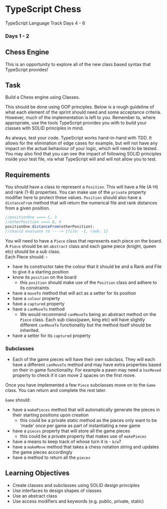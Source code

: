 # TypeScript Chess

TypeScript Language Track Days 4 - 6

### Days 1 - 2

## Chess Engine

This is an opportunity to explore all of the new class based syntax that TypeScript provides!

## Task

Build a Chess engine using Classes.

This should be done using OOP principles. Below is a rough guideline of what each element of the sprint should need and some acceptance criteria. However, much of the implementation is left to you. Remember to, where appropriate, use the tools TypeScript provides you with to build your classes with SOLID principles in mind.

As always, test your code. TypeScript works hand-in-hand with TDD. It allows for the elimination of edge cases for example, but will not have any impact on the actual behaviour of your logic, which will need to be tested. You may also find that you can see the impact of following SOLID principles inside your test file, via what TypeScript will and will not allow you to test.

## Requirements

You should have a class to represent a `Position`. This will have a file (A-H) and rank (1-8) properties. You can make use of the `private` property modifier here to protect these values. `Position` should also have a `distanceFrom` method that will return the numerical file and rank distances from a given position.

```js
//positionOne ===> C, 3
//otherPosition ===> B, 4
positionOne.distanceFrom(otherPosition);
//should evaluate to ----> {file: -1, rank: 1}
```

You will need to have a `Piece` class that represents each piece on the board. A `Piece` should be an `abstract` class and each game piece (knight, queen etc) should be a sub class.
</br>
Each Piece should: -

- have its constructor take the colour that it should be and a Rank and File to give it a starting position
- know its `position` on the board
  - this `position` should make use of the `Position` class and adhere to its constraints
- have a `moveTo` method that will act as a setter for its position
- have a `colour` property
- have a `captured` property
- have a `canMoveTo` method
  - We would recommend `canMoveTo` being an abstract method on the `Piece` class. Each sub class(pawn, king etc) will have slightly different `canMoveTo` functionality but the method itself should be inherited.
- have a setter for its `captured` property

### Subclasses

- Each of the game pieces will have their own subclass. They will each have a different `canMoveTo` method and may have extra properties based on their in game functionality. For example a pawn may need a `hasMoved` property to check if it can move 2 spaces on the first move.

Once you have implemented a few `Piece` subclasses move on to the `Game` class. You can return and complete the rest later.

`Game` should:

- have a `makePieces` method that will automatically generate the pieces in their starting positions upon creation
  - this could be a private static method as the pieces only want to be 'made' once per game as part of instantiating a new game
- have a `pieces` property that will store all the game pieces
  - this could be a private property that makes use of `makePieces`
- have a means to keep track of whose turn it is - `b/w`?
- have a `makeMove` method that takes a chess notation string and updates the game pieces accordingly
- have a method to return all the `pieces`

## Learning Objectives

- Create classes and subclasses using SOLID design principles
- Use interfaces to design shapes of classes
- Use an abstract class
- Use access modifiers and keywords (e.g. public, private, static)
